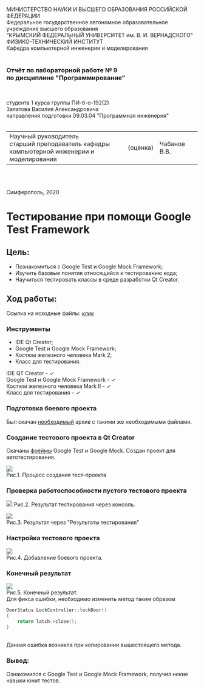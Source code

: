МИНИСТЕРСТВО НАУКИ  И ВЫСШЕГО ОБРАЗОВАНИЯ РОССИЙСКОЙ ФЕДЕРАЦИИ  
Федеральное государственное автономное образовательное учреждение высшего образования  
"КРЫМСКИЙ ФЕДЕРАЛЬНЫЙ УНИВЕРСИТЕТ им. В. И. ВЕРНАДСКОГО"  
ФИЗИКО-ТЕХНИЧЕСКИЙ ИНСТИТУТ  
Кафедра компьютерной инженерии и моделирования
<br/><br/>
### Отчёт по лабораторной работе № 9<br/> по дисциплине "Программирование"
<br/>
 
студента 1 курса группы ПИ-б-о-192(2)  
Залатова Василия Александровича  
направления подготовки 09.03.04 "Программная инженерия"  
<br/>
 
<table>
<tr><td>Научный руководитель<br/> старший преподаватель кафедры<br/> компьютерной инженерии и моделирования</td>
<td>(оценка)</td>
<td>Чабанов В.В.</td>
</tr>
</table>
<br/><br/>
 
Симферополь, 2020
# Тестирование при помощи Google Test Framework<br>
## Цель:

* Познакомиться с Google Test и Google Mock Framework;
* Изучить базовые понятия относящийся к тестированию кода;
* Научиться тестировать классы в среде разработки Qt Creator.
## Ход работы:<br>
Ссылка на исходные файлы: [*клик*](https://github.com/kickStranger/programming/tree/master/labs/lab9)<br>
### Инструменты<br>
* IDE Qt Creator;
* Google Test и Google Mock Framework;
* Костюм железного человека Mark 2;
* Класс для тестирования.

IDE QT Creator - ✓<br>
Google Test и Google Mock Framework - ✓<br>
Костюм железного человека Mark II - ✓<br>
Класс для тестирования - ✓<br>
### Подготовка боевого проекта<br>
Был скачан [необходимый](https://neroid.ru/wp-content/uploads/2020/05/Lab9_Project_for_tests.zip) архив с такими же необходимыми файлами.<br>

### Создание тестового проекта в Qt Creator<br>
Скачаны [фреймы](https://github.com/google/googletest) Google Test и Google Mock. Создан проект для автотестирования.<br>

![](https://sun3.43222.userapi.com/Lw36mnIE5SVh_B4CEeMe94uuRs3RTcAHur13Jg/qJMjBALR9dI.jpg)<br>
Рис.1. Процесс создания тест-проекта<br>

### Проверка работоспособности пустого тестового проекта<br>

![](https://sun3.43222.userapi.com/AKjZMHW-AReORkuPNTIAjQtjNSP3_gWwCS4CvA/jrAxePVsdfE.jpg)
Рис.2. Результат тестирования через консоль.<br>

![](https://sun2.43222.userapi.com/HE9u0olyKBZhcLub-1dUN22IvFWmSTVJfflnGw/DAVb6uH2uag.jpg)
<br>Рис.3. Результат через "Результаты тестирования"

### Настройка тестового проекта<br>

![](https://sun2.43222.userapi.com/nyf8hi2-Nw6AOQ7fTD9kCcu7jCp5JIBSOS7sEA/P6Etiyw3ECs.jpg)
<br>Рис.4. Добавление боевого проекта.<br>
### Конечный результат<br>
![](https://sun3.43222.userapi.com/SMy5r-Q8333nNbHezQOCfNKbTSllPhcyYBszdg/dkN8rb75Duk.jpg)<br>Рис.5. Конечный результат.<br>
Для фикса ошибки, необходимо изменить метод таким образом<br>
```C++
DoorStatus LockController::lockDoor()
{
    return latch->close();
}
```
<br> Данная ошибка возникла при копировании вышестоящего метода.<br>
### Вывод:<br>
Ознакомился с Google Test и Google Mock Framework, получил некие навыки юнит тестов.


